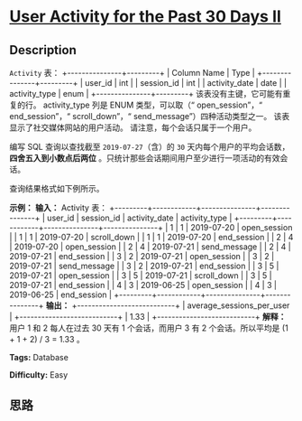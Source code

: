 # [User Activity for the Past 30 Days II][title]

## Description

`Activity` 表：
            +---------------+---------+    | Column Name   | Type    |    +---------------+---------+    | user_id       | int     |    | session_id    | int     |    | activity_date | date    |    | activity_type | enum    |    +---------------+---------+    该表没有主键，它可能有重复的行。    activity_type 列是 ENUM 类型，可以取（“ open_session”，“ end_session”，“ scroll_down”，“ send_message”）四种活动类型之一。    该表显示了社交媒体网站的用户活动。    请注意，每个会话只属于一个用户。



编写 SQL 查询以查找截至 `2019-07-27`（含）的 `30` 天内每个用户的平均会话数， **四舍五入到小数点后两位**
。只统计那些会话期间用户至少进行一项活动的有效会话。

查询结果格式如下例所示。



**示例：**
            **输入：**    Activity 表：    +---------+------------+---------------+---------------+    | user_id | session_id | activity_date | activity_type |    +---------+------------+---------------+---------------+    | 1       | 1          | 2019-07-20    | open_session  |    | 1       | 1          | 2019-07-20    | scroll_down   |    | 1       | 1          | 2019-07-20    | end_session   |    | 2       | 4          | 2019-07-20    | open_session  |    | 2       | 4          | 2019-07-21    | send_message  |    | 2       | 4          | 2019-07-21    | end_session   |    | 3       | 2          | 2019-07-21    | open_session  |    | 3       | 2          | 2019-07-21    | send_message  |    | 3       | 2          | 2019-07-21    | end_session   |    | 3       | 5          | 2019-07-21    | open_session  |    | 3       | 5          | 2019-07-21    | scroll_down   |    | 3       | 5          | 2019-07-21    | end_session   |    | 4       | 3          | 2019-06-25    | open_session  |    | 4       | 3          | 2019-06-25    | end_session   |    +---------+------------+---------------+---------------+    **输出：**    +---------------------------+     | average_sessions_per_user |    +---------------------------+     | 1.33                      |    +---------------------------+    **解释：** 用户 1 和 2 每人在过去 30 天有 1 个会话，而用户 3 有 2 个会话。所以平均是 (1 + 1 + 2) / 3 = 1.33 。    


**Tags:** Database

**Difficulty:** Easy

## 思路

[title]: https://leetcode-cn.com/problems/user-activity-for-the-past-30-days-ii
